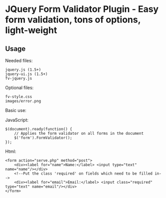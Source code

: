 JQuery Form Validator Plugin - Easy form validation, tons of options, light-weight
================================

Usage
---
Needed files:

    jquery.js (1.5+)
	jquery-ui.js (1.5+)
	fv-jquery.js

Optional files:

    fv-style.css
	images/error.png

Basic use:

JavaScript:

	$(document).ready(function() {
		// Applies the form validator on all forms in the document
		$('form').FormValidator();
	});
	
Html:

	<form action="serve.php" method="post">
		<div><label for="name">Name:</label> <input type="text" name="name"/></div>
		<!--Put the class 'required' on fields which need to be filled in-->
		<div><label for="email">Email:</label> <input class="required" type="text" name="email"/></div>
	</form>